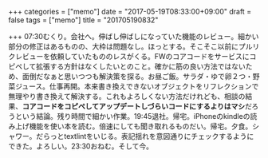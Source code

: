 +++
categories = ["memo"]
date = "2017-05-19T08:33:00+09:00"
draft = false
tags = ["memo"]
title = "201705190832"

+++
07:30むくり。会社へ。伸ばし伸ばしになっていた機能のレビュー。細かい部分の修正はあるものの、大枠は問題なし。ほっとする。そこそこ以前にプルリクレビューを依頼していたもののレスがくる。FWのコアコードをサービスにコピペして拡張する方針はなくしたいとのこと。確かに筋の良い方法ではないため、面倒だなぁと思いつつも解決策を探る。お昼ご飯。サラダ・ゆで卵２つ・野菜ジュース。仕事再開。本来書き換えできないオブジェクトをリフレクションで無理やり書き換えて解決する。これもよろしくない方法だけれども、相談の結果、**コアコードをコピペしてアップデートしづらいコードにするよりはマシ**だろうという結論。残り時間で細かい作業。19:45退社。帰宅。iPhoneのkindleの読み上げ機能を使い本を読む。倍速にしても聞き取れるものだい。帰宅。夕食。シャワー。だらっとtextlintをいじる。表記揺れを意図通りにチェックするようにできた。よろしい。23:30おねむ。そして今。
